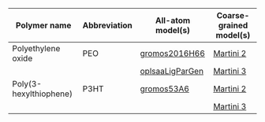 
| Polymer name           | Abbreviation | All-atom model(s)                                                       | Coarse-grained model(s)                              |
|------------------------|--------------|-------------------------------------------------------------------------|------------------------------------------------------|
| Polyethylene oxide     | PEO          | [gromos2016H66](polyply/data/2016H66/polyether_blocks.ff)               | [Martini 2](polyply/data/martini2/PEO.martini.2.itp) |
|                        |              | [oplsaaLigParGen](polyply/data/oplsaaLigParGen/PEO.oplsaa.LigParGen.ff) | [Martini 3](polyply/data/martini2/PEO.martini3.ff)   |
| Poly(3-hexylthiophene) | P3HT         | [gromos53A6](polyply/data/gromos53A6/P3HT.gromos.53A6.ff)               | [Martini 2](polyply/data/martini2/P3HT.martini.2.itp)|
|                        |              |                                                                         | [Martini 3](polyply/data/martini2/P3HT.martini3.ff)  |
